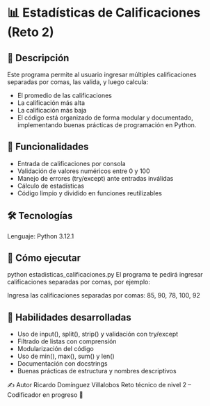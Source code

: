 # 📊 Estadísticas de Calificaciones (Reto 2)
## 🧠 Descripción
Este programa permite al usuario ingresar múltiples calificaciones separadas por comas, las valida, y luego calcula:
- El promedio de las calificaciones
- La calificación más alta
- La calificación más baja
- El código está organizado de forma modular y documentado, implementando buenas prácticas de programación en Python.

## 🚀 Funcionalidades
- Entrada de calificaciones por consola
- Validación de valores numéricos entre 0 y 100
- Manejo de errores (try/except) ante entradas inválidas
- Cálculo de estadísticas
- Código limpio y dividido en funciones reutilizables

## 🛠️ Tecnologías
Lenguaje: Python 3.12.1

## 🧪 Cómo ejecutar
python estadisticas_calificaciones.py
El programa te pedirá ingresar calificaciones separadas por comas, por ejemplo:

Ingresa las calificaciones separadas por comas: 85, 90, 78, 100, 92

## 🏅 Habilidades desarrolladas
- Uso de input(), split(), strip() y validación con try/except
- Filtrado de listas con comprensión
- Modularización del código
- Uso de min(), max(), sum() y len()
- Documentación con docstrings
- Buenas prácticas de estructura y nombres descriptivos

✍️ Autor
Ricardo Domínguez Villalobos
Reto técnico de nivel 2 – Codificador en progreso 🚀
